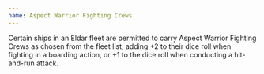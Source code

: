 ```yaml
---
name: Aspect Warrior Fighting Crews
---
```

Certain ships in an Eldar fleet are permitted to carry Aspect Warrior Fighting Crews as chosen from the fleet list, adding +2 to their dice roll when fighting in a boarding action, or +1 to the dice roll when conducting a hit-and-run attack.
